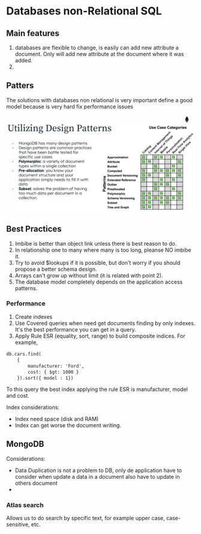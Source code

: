 # Databases non-Relational SQL

## Main features
1. databases are flexible to change, is easily can add new attribute a document. Only will add new attribute at the document where it was added.
2. 


## Patters
The solutions with databases non relational is very important define a good model because is very hard fix performance issues  

![alt text](./img/NonRelationalDatabasesPatterns.png)


## Best Practices
1. Imbibe is better than object link unless there is best reason to do. 
2. In relationship one to many where many is too long, pleanse NO imbibe it.
3. Try to avoid $lookups if it is possible, but don't worry if you should propose a better schema design.
4. Arrays can't grow up without limit (it is related with point 2).
5. The database model completely depends on the application access patterns.

### Performance
1. Create indexes
2. Use Covered queries when need get documents finding by only indexes. It's the best performance you can get in a query.
3. Apply Rule ESR (equality, sort, range) to build composite indices. For example,  
```
db.cars.find(
    {
        manufacturer: 'Ford',
        cost: { $gt: 1000 }        
    }).sort({ model : 1})
```
To this query the best index applying the rule ESR is manufacturer, model and cost.  

Index considerations:
- Index need space (disk and RAM)
- Index can get worse the document writing.

## MongoDB
Considerations:
- Data Duplication is not a problem to DB, only de application have to consider when update a data in a document also have to update in others document 
- 

### Atlas search
Allows us to do search by specific text, for example upper case, case-sensitive, etc.


